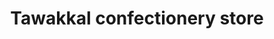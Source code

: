 ---
title: "Tawakkal confectionery store"
url: /khrchy/tawakkal-confectionery-store/
shop: Allgemein
---